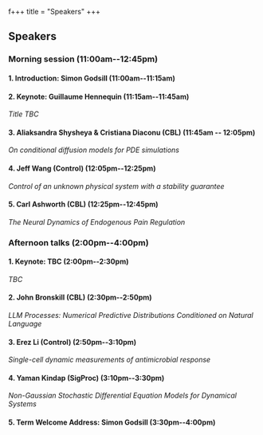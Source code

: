 f+++
title = "Speakers"
+++

## Speakers

### Morning session (11:00am--12:45pm)

#### 1. Introduction: Simon Godsill (11:00am--11:15am)

#### 2. Keynote: Guillaume Hennequin (11:15am--11:45am)

*Title TBC*



#### 3. Aliaksandra Shysheya & Cristiana Diaconu (CBL) (11:45am -- 12:05pm)

*On conditional diffusion models for PDE simulations*



#### 4. Jeff Wang (Control)  (12:05pm--12:25pm)

*Control of an unknown physical system with a stability guarantee*



#### 5. Carl Ashworth (CBL) (12:25pm--12:45pm)

*The Neural Dynamics of Endogenous Pain Regulation*



### Afternoon talks (2:00pm--4:00pm)

#### 1. Keynote: TBC (2:00pm--2:30pm)

*TBC*


#### 2. John Bronskill (CBL) (2:30pm--2:50pm)

*LLM Processes: Numerical Predictive Distributions Conditioned on Natural Language*



#### 3. Erez Li (Control) (2:50pm--3:10pm)

*Single-cell dynamic measurements of antimicrobial response*



#### 4. Yaman Kindap (SigProc) (3:10pm--3:30pm)

*Non-Gaussian Stochastic Differential Equation Models for Dynamical Systems*



#### 5. Term Welcome Address: Simon Godsill (3:30pm--4:00pm)

